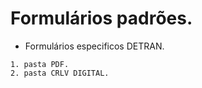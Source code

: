 # Formulários padrões. 

- Formulários especificos DETRAN.

```
1. pasta PDF. 
2. pasta CRLV DIGITAL.

```
